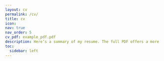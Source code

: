 ```yaml
---
layout: cv
permalink: /cv/
title: cv
icon:
nav: true
nav_order: 5
cv_pdf: example_pdf.pdf
description: Here’s a summary of my resume. The full PDF offers a more comprehensive view of my experience, skills, and projects, complete with design elements that showcase my work.
toc:
  sidebar: left
---
```

